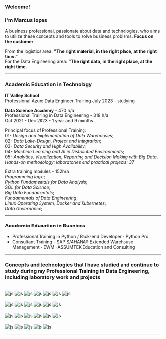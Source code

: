 ### Welcome!
### I'm Marcus lopes

A business professional, passionate about data and technologies, who aims to utilize these concepts and tools to solve business problems. **Focus on the customer**

From the logistics area: **"The right material, in the right place, at the right time."** \
For the Data Engineering area: **“The right data, in the right place, at the right time.**
<hr size =7>

### Academic Education in Technology

**IT Valley School**\
Professional Azure Data Engineer Training 
July 2023 - studying

**Data Science Academy** - 470 h/a \
Professional Training in Data Engineering - 318 h/a\
Oct 2021 - Dec 2023 - 1 year and 9 months 

Principal focus of Professional Training:\
01- *Design and Implementation of Data Warehouses*;\
02- *Data Lake-Design, Project and Integration*;\
03- *Data Security and High Availability*;\
04- *Machine Learning and AI in Distributed Environments*;\
05- *Analytics, Visualization, Reporting and Decision Making with Big Data*.\
*Hands-on methodology: laboratories and practical projects: 37*

Extra training modules - 152h/a\
*Programming logic*;\
*Python Fundamentals for Data Analysis*;\
*SQL for Data Science*;\
*Big Data Fundamentals*;\
*Fundamentals of Data Engineering*;\
*Linux Operating System, Docker and Kubernetes*;\
*Data Governance*;





<hr size =7>

### Academic Education in Busniess
  
  
* Professional Training in Python / Back-end Developer - Python Pro
* Consultant Training - SAP S/4HANA® Extended Warehouse Management - EWM -ASSUMTEK Education and Consulting
<hr size = 7>
  
### Concepts and technologies that I have studied and continue to study during my Professional Training in Data Engineering, including laboratory work and projects

<div style="display: inline_block"><br/>
<div style="display: inline_block">
  <img align="center" alt="js" src="https://img.shields.io/badge/Python-3776AB?style=for-the-badge&logo=Python&logoColor=white" />
  <img align="center" alt="js" src="https://img.shields.io/badge/SQL-00000F?style=for-the-badge&logo=SQL&logoColor=white" />
  <img align="center" alt="js" src="https://img.shields.io/badge/Airbyte-615EFF?style=for-the-badge&logo=Airbyte&logoColor=white" />
  <img align="center" alt="js" src="https://img.shields.io/badge/Apache Airflow-017CEE?style=for-the-badge&logo=Apache Airflow&logoColor=white" />
  <img align="center" alt="js" src="https://img.shields.io/badge/Apache Nifi-4298B8?style=for-the-badge&logo=Apache Nifi&logoColor=white" /> 
  <img align="center" alt="js" src="https://img.shields.io/badge/MQTT-660066?style=for-the-badge&logo=MQTT&logoColor=white" /> 
  <img align="center" alt="js" src="https://img.shields.io/badge/Apache Kafka-231F20?style=for-the-badge&logo=Apache Kafka&logoColor=white" /> 
  
<div style="display: inline_block"><br/>
<div style="display: inline_block">

  <img align="center" alt="js" src="https://img.shields.io/badge/apache hadoop-FDEE21?style=for-the-badge&logo=apache hadoop&logoColor=black" />
  <img align="center" alt="js" src="https://img.shields.io/badge/MySQL-4479A1?style=for-the-badge&logo=MySQL&logoColor=white" />
  <img align="center" alt="js" src="https://img.shields.io/badge/Postgresql-4169E1?style=for-the-badge&logo=Postgresql&logoColor=white" />
  <img align="center" alt="js" src="https://img.shields.io/badge/dremio-8BC0D0?style=for-the-badge&logo=dremio&logoColor=white" />
  <img align="center" alt="js" src="https://img.shields.io/badge/linux-FCC624?style=for-the-badge&logo=linux&logoColor=black" />
  <img align="center" alt="js" src="https://img.shields.io/badge/kerberos authentication-FCC624?style=for-the-badge&logo=kerberos authentication&logoColor=black" />
  
<div style="display: inline_block"><br/>
<div style="display: inline_block">
  <img align="center" alt="js" src="https://img.shields.io/badge/Kali_Linux-557C94?style=for-the-badge&logo=kali-linux&logoColor=white" />
  <img align="center" alt="js" src="https://img.shields.io/badge/Docker-2496ED?style=for-the-badge&logo=Docker&logoColor=white" />
  <img align="center" alt="js" src="https://img.shields.io/badge/Terraform-7B42BC?style=for-the-badge&logo=Terraform&logoColor=white" />
  <img align="center" alt="js" src="https://img.shields.io/badge/AWS Redshift-007AAC?style=for-the-badge&logo=amazonaws&logoColor=white" />
  <img align="center" alt="js" src="https://img.shields.io/badge/AWS S3-D40000?style=for-the-badge&logo=amazonaws&logoColor=white" />
  <img align="center" alt="js" src="https://img.shields.io/badge/AWS Lake Formation-EA7100?style=for-the-badge&logo=amazonaws&logoColor=white" />
  
<div style="display: inline_block"><br/>
<div style="display: inline_block">
  <img align="center" alt="js" src="https://img.shields.io/badge/AWS Glue-EA7100?style=for-the-badge&logo=amazonaws&logoColor=white" />
  <img align="center" alt="js" src="https://img.shields.io/badge/AWS Athena-EA7100?style=for-the-badge&logo=amazonaws&logoColor=white" />
  <img align="center" alt="js" src="https://img.shields.io/badge/AWS Cloud Formation-00A82D?style=for-the-badge&logo=amazonaws&logoColor=white" />
  <img align="center" alt="js" src="https://img.shields.io/badge/AWS EMR-EA7100?style=for-the-badge&logo=amazonaws&logoColor=white" />
 <img align="center" alt="js" src="https://img.shields.io/badge/AWS Serverless-EA7100?style=for-the-badge&logo=amazonaws&logoColor=white" />
<hr size =7>

